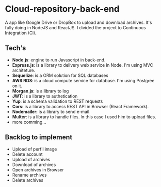 # Cloud-repository-back-end
A app like Google Drive or DropBox to upload and download archives. It's fully doing in NodeJS and ReactJS. I divided the project to Continuous Integration (CI).

## Tech's
- **Node.js**: engine to run Javascript in back-end.
- **Express.js**: is a library to delivery web service in Node. I'm using MVC architeture.
- **Sequelize**: is a ORM solution for SQL databases
- **AWS RDS**: is a cloud compute service for database. I'm using Postgree on it.
- **Morgan.js**: is a library to log
- **JWT**: is a library to authetication
- **Yup**: is a schema validation to REST requests
- **Cors**: is a library to access REST API in Browser (React Framework).
- **Nodemailer**: is a library to send e-mail.
- **Multer**: is a library to handle files. In this case I used him to upload files.
- more comming...

## Backlog to implement
- Upload of perfil image
- Delete account
- Upload of archives
- Download of archives
- Open archives in Browser
- Rename archives
- Delete archives

